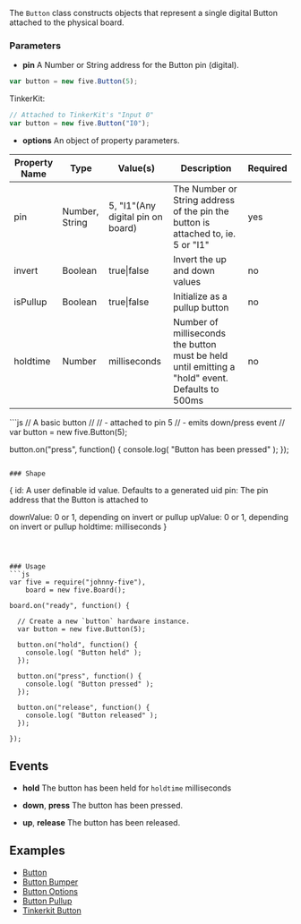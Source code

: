 The `Button` class constructs objects that represent a single digital Button attached to the physical board. 


### Parameters

- **pin** A Number or String address for the Button pin (digital).
```js
var button = new five.Button(5);
```
TinkerKit: 
```js
// Attached to TinkerKit's "Input 0"
var button = new five.Button("I0");


```


- **options** An object of property parameters.
<table>
  <thead>
    <tr>
      <th>Property Name</th>
      <th>Type</th>
      <th>Value(s)</th>
      <th>Description</th>
      <th>Required</th>
    </tr>
  </thead>
  <tbody>
    <tr>
      <td>pin</td>
      <td>Number, String</td>
      <td>5, "I1"(Any digital pin on board)</td>
      <td>The Number or String address of the pin the button is attached to, ie. 5 or "I1"</td>
      <td>yes</td>
    </tr>
    <tr>
      <td>invert</td>
      <td>Boolean</td>
      <td>true|false</td>
      <td>Invert the up and down values</td>
      <td>no</td>
    </tr>
    <tr>
      <td>isPullup</td>
      <td>Boolean</td>
      <td>true|false</td>
      <td>Initialize as a pullup button</td>
      <td>no</td>
    </tr>
    <tr>
      <td>holdtime</td>
      <td>Number</td>
      <td>milliseconds</td>
      <td>Number of milliseconds the button must be held until emitting a "hold" event. Defaults to 500ms</td>
      <td>no</td>
    </tr>    
  </tbody>
</table>
```js
// A basic button
// 
//   - attached to pin 5
//   - emits down/press event
//
var button = new five.Button(5);

button.on("press", function() {
  console.log( "Button has been pressed" );
});
```

### Shape

```
{ 
  id: A user definable id value. Defaults to a generated uid
  pin: The pin address that the Button is attached to
  
  downValue: 0 or 1, depending on invert or pullup
  upValue: 0 or 1, depending on invert or pullup
  holdtime: milliseconds
}
```



### Usage
```js
var five = require("johnny-five"), 
    board = new five.Board();

board.on("ready", function() {

  // Create a new `button` hardware instance.
  var button = new five.Button(5);

  button.on("hold", function() {
    console.log( "Button held" );
  });

  button.on("press", function() {
    console.log( "Button pressed" );
  });

  button.on("release", function() {
    console.log( "Button released" );
  });

});
```


## Events

- **hold** The button has been held for `holdtime` milliseconds

- **down**, **press** The button has been pressed.

- **up**, **release** The button has been released.


## Examples

- [Button](https://github.com/rwldrn/johnny-five/blob/master/docs/button.md)
- [Button Bumper](https://github.com/rwldrn/johnny-five/blob/master/docs/button-bumper.md)
- [Button Options](https://github.com/rwldrn/johnny-five/blob/master/docs/button-options.md)
- [Button Pullup](https://github.com/rwldrn/johnny-five/blob/master/docs/button-pullup.md)
- [Tinkerkit Button](https://github.com/rwldrn/johnny-five/blob/master/docs/tinkerkit-button.md)

